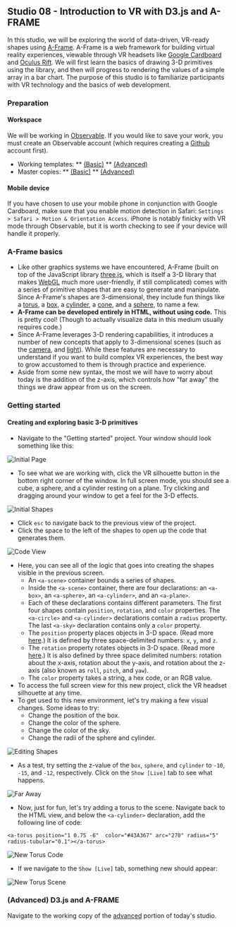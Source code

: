## Studio 08 - Introduction to VR with D3.js and A-FRAME

In this studio, we will be exploring the world of data-driven, VR-ready shapes using [A-Frame](https://aframe.io/). A-Frame is a web framework for building virtual reality experiences, viewable through VR headsets like [Google Cardboard](https://vr.google.com/cardboard/) and [Oculus Rift](https://www.oculus.com/rift/). We will first learn the basics of drawing 3-D primitives using the library, and then will progress to rendering the values of a simple array in a bar chart. The purpose of this studio is to familiarize participants with VR technology and the basics of web development.

### Preparation
#### Workspace
We will be working in [Observable](https://beta.observablehq.com/). If you would like to save your work, you must create an Observable account (which requires creating a [Github](https://github.com/) account first).

* Working templates:
** [(Basic)](https://observablehq.com/@emilyfuhrman/master-studio-introduction-to-vr-with-d3-js-and-a-frame-basic)
** [(Advanced)](https://observablehq.com/@emilyfuhrman/studio-introduction-to-vr-with-d3-js-and-a-frame-advanced)
* Master copies:
** [(Basic)](https://observablehq.com/@emilyfuhrman/master-studio-introduction-to-vr-with-d3-js-and-a-frame-basic)
** [(Advanced)](https://observablehq.com/@emilyfuhrman/studio-introduction-to-vr-with-d3-js-and-a-frame)

#### Mobile device
If you have chosen to use your mobile phone in conjunction with Google Cardboard, make sure that you enable motion detection in Safari: `Settings > Safari > Motion & Orientation Access`. iPhone is notably finicky with VR mode through Observable, but it is worth checking to see if your device will handle it properly.

### A-Frame basics

* Like other graphics systems we have encountered, A-Frame (built on top of the JavaScript library [three.js](https://threejs.org/), which is itself a 3-D library that makes [WebGL](https://developer.mozilla.org/en-US/docs/Web/API/WebGL_API) much more user-friendly, if still complicated) comes with a series of primitive shapes that are easy to generate and manipulate. Since A-Frame's shapes are 3-dimensional, they include fun things like a [torus](https://aframe.io/docs/0.6.0/primitives/a-torus.html), a [box](https://aframe.io/docs/0.6.0/primitives/a-box.html), a [cylinder](https://aframe.io/docs/0.6.0/primitives/a-cylinder.html), a [cone](https://aframe.io/docs/0.6.0/primitives/a-cone.html), and a [sphere](https://aframe.io/docs/0.6.0/primitives/a-sphere.html), to name a few.
* **A-Frame can be developed entirely in HTML, without using code.** This is pretty cool! (Though to actually visualize data in this medium usually requires code.)
* Since A-Frame leverages 3-D rendering capabilities, it introduces a number of new concepts that apply to 3-dimensional scenes (such as the [camera](https://aframe.io/docs/0.6.0/components/camera.html), and [light](https://aframe.io/docs/0.6.0/components/light.html)). While these features are necessary to understand if you want to build complex VR experiences, the best way to grow accustomed to them is through practice and experience. 
* Aside from some new syntax, the most we will have to worry about today is the addition of the z-axis, which controls how "far away" the things we draw appear from us on the screen. 

### Getting started
#### Creating and exploring basic 3-D primitives

* Navigate to the "Getting started" project. Your window should look something like this:

![Initial Page](https://github.com/emilyfuhrman/datavis_design/blob/master/2019_Spring/Studios/Images/08/01_Initial_Page.png)

* To see what we are working with, click the VR silhouette button in the bottom right corner of the window. In full screen mode, you should see a cube, a sphere, and a cylinder resting on a plane. Try clicking and dragging around your window to get a feel for the 3-D effects.

![Initial Shapes](https://github.com/emilyfuhrman/datavis_design/blob/master/2019_Spring/Studios/Images/08/02_Initial_Shapes.png)

* Click `esc` to navigate back to the previous view of the project.
* Click the space to the left of the shapes to open up the code that generates them. 

![Code View](https://github.com/emilyfuhrman/datavis_design/blob/master/2019_Spring/Studios/Images/08/03_Code_View.png)

* Here, you can see all of the logic that goes into creating the shapes visible in the previous screen.
	* An `<a-scene>` container bounds a series of shapes. 
	* Inside the `<a-scene>` container, there are four declarations: an `<a-box>`, an `<a-sphere>`, an `<a-cylinder>`, and an `<a-plane>`.
	* Each of these declarations contains different parameters. The first four shapes contain `position`, `rotation`, and `color` properties. The `<a-circle>` and `<a-cylinder>` declarations contain a `radius` property. The last `<a-sky>` declaration contains only a `color` property.
	* The `position` property places objects in 3-D space. (Read more [here](https://aframe.io/docs/0.6.0/components/position.html).) It is defined by three space-delimited numbers: `x`, `y`, and `z`. 
	* The `rotation` property rotates objects in 3-D space. (Read more [here](https://aframe.io/docs/0.6.0/components/rotation.html).) It is also defined by three space delimited numbers: rotation about the x-axis, rotation about the y-axis, and rotation about the z-axis (also known as `roll`, `pitch`, and `yaw`).
	* The `color` property takes a string, a hex code, or an RGB value.
* To access the full screen view for this new project, click the VR headset silhouette at any time. 
* To get used to this new environment, let's try making a few visual changes. Some ideas to try:
	* Change the position of the box.
	* Change the color of the sphere.
	* Change the color of the sky.
	* Change the radii of the sphere and cylinder. 

![Editing Shapes](https://github.com/emilyfuhrman/datavis_design/blob/master/2019_Spring/Studios/Images/08/04_Editing_Shapes.png)

* As a test, try setting the z-value of the `box`, `sphere`, and `cylinder` to `-10`, `-15`, and `-12`, respectively. Click on the `Show [Live]` tab to see what happens.

![Far Away](https://github.com/emilyfuhrman/datavis_design/blob/master/2019_Spring/Studios/Images/08/05_Far_Away.png)

* Now, just for fun, let's try adding a torus to the scene. Navigate back to the HTML view, and below the `<a-cylinder>` declaration, add the following line of code:

`<a-torus position="1 0.75 -6"  color="#43A367" arc="270" radius="5" radius-tubular="0.1"></a-torus>`

![New Torus Code](https://github.com/emilyfuhrman/datavis_design/blob/master/2019_Spring/Studios/Images/08/06_New_Torus_Code.png)

* If we navigate to the `Show [Live]` tab, something new should appear:

![New Torus Scene](https://github.com/emilyfuhrman/datavis_design/blob/master/2019_Spring/Studios/Images/08/07_New_Torus_Scene.png)

### (Advanced) D3.js and A-FRAME

Navigate to the working copy of the [advanced](https://observablehq.com/@emilyfuhrman/studio-introduction-to-vr-with-d3-js-and-a-frame-advanced) portion of today's studio.